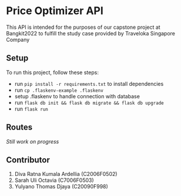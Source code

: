 # Price Optimizer API 

This API is intended for the purposes of our capstone project at Bangkit2022 to fulfill the study case provided by Traveloka Singapore Company

## Setup

To run this project, follow these steps:

- run `pip install -r requirements.txt` to install dependencies
- run `cp .flaskenv-example .flaskenv`
- setup .flaskenv to handle connection with database
- run `flask db init && flask db migrate && flask db upgrade`
- run `flask run`

## Routes
*Still work on progress*

## Contributor

1. Diva Ratna Kumala Ardellia (C2006F0502)
2. Sarah Uli Octavia          (C7006F0503)
3. Yulyano Thomas Djaya       (C20090F998)


